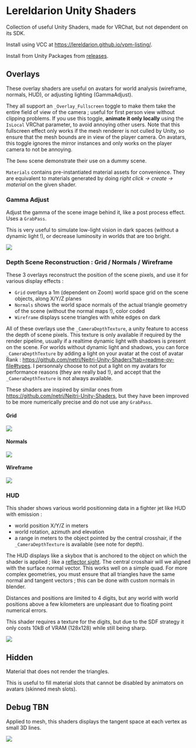 # Lereldarion Unity Shaders
Collection of useful Unity Shaders, made for VRChat, but not dependent on its SDK.

Install using VCC at https://lereldarion.github.io/vpm-listing/.

Install from Unity Packages from [releases](https://github.com/lereldarion/unity-shaders/releases).

## Overlays
These overlay shaders are useful on avatars for world analysis (wireframe, normals, HUD), or adjusting lighting (GammaAdjust).

They all support an `_Overlay_Fullscreen` toggle to make them take the entire field of view of the camera ; useful for first person view without clipping problems.
If you use this toggle, **animate it only locally** using the `IsLocal` VRChat parameter, to avoid annoying other users.
Note that this fullscreen effect only works if the mesh renderer is not culled by Unity, so ensure that the mesh bounds are in view of the player camera.
On avatars, this toggle ignores the mirror instances and only works on the player camera to not be annoying.

The `Demo` scene demonstrate their use on a dummy scene.

`Materials` contains pre-instantiated material assets for convenience.
They are equivalent to materials generated by doing *right click → create → material* on the given shader.

### Gamma Adjust
Adjust the gamma of the scene image behind it, like a post process effect.
Uses a `GrabPass`.

This is very useful to simulate low-light vision in dark spaces (without a dynamic light !), or decrease luminosity in worlds that are too bright.

![](.github/overlay_gamma_adjust.jpg)

### Depth Scene Reconstruction : Grid / Normals / Wireframe
These 3 overlays reconstruct the position of the scene pixels, and use it for various display effects :
- `Grid` overlays a 1m (dependent on Zoom) world space grid on the scene objects, along X/Y/Z planes
- `Normals` shows the world space normals of the actual triangle geometry of the scene (without the normal maps !), color coded
- `Wireframe` displays scene triangles with white edges on dark

All of these overlays use the `_CameraDepthTexture`, a unity feature to access the depth of scene pixels.
This texture is only available if required by the render pipeline, usually if a realtime dynamic light with shadows is present on the scene.
For worlds without dynamic light and shadows, you can force `_CameraDepthTexture` by adding a light on your avatar at the cost of avatar Rank : https://github.com/netri/Neitri-Unity-Shaders?tab=readme-ov-file#types.
I personnaly choose to not put a light on my avatars for performance reasons (they are really bad !), and accept that the `_CameraDepthTexture` is not always available.

These shaders are inspired by similar ones from https://github.com/netri/Neitri-Unity-Shaders, but they have been improved to be more numerically precise and do not use any `GrabPass`.

#### Grid
![](.github/overlay_grid.jpg)

#### Normals
![](.github/overlay_normals.jpg)

#### Wireframe
![](.github/overlay_wireframe.jpg)

### HUD
This shader shows various world positionning data in a fighter jet like HUD with emission :
- world position X/Y/Z in meters
- world rotation, azimuth and elevation
- a range in meters to the object pointed by the central crosshair, if the `_CameraDepthTexture` is available (see note for depth).

The HUD displays like a skybox that is anchored to the object on which the shader is applied ; like a [reflector sight](https://en.wikipedia.org/wiki/Reflector_sight).
The central crosshair will we aligned with the surface normal vector.
This works well on a simple quad.
For more complex geometries, you must ensure that all triangles have the same normal and tangent vectors ; this can be done with custom normals in blender.

Distances and positions are limited to 4 digits, but any world with world positions above a few kilometers are unpleasant due to floating point numerical errors.

This shader requires a texture for the digits, but due to the SDF strategy it only costs 10kB of VRAM (128x128) while still being sharp.

![](.github/overlay_hud.jpg)

## Hidden
Material that does not render the triangles.

This is useful to fill material slots that cannot be disabled by animators on avatars (skinned mesh slots).

## Debug TBN
Applied to mesh, this shaders displays the tangent space at each vertex as small 3D lines.

![](.github/debug_tbn.png)
